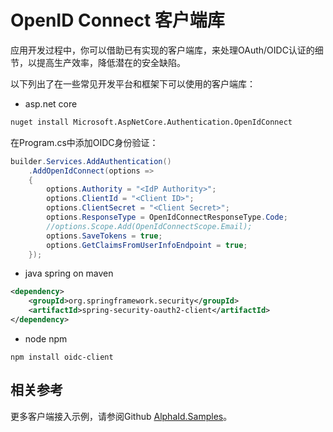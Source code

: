 # OpenID Connect 客户端库

应用开发过程中，你可以借助已有实现的客户端库，来处理OAuth/OIDC认证的细节，以提高生产效率，降低潜在的安全缺陷。

以下列出了在一些常见开发平台和框架下可以使用的客户端库：

* asp.net core

``` cmd
nuget install Microsoft.AspNetCore.Authentication.OpenIdConnect
```

在Program.cs中添加OIDC身份验证：

``` c#
builder.Services.AddAuthentication()
    .AddOpenIdConnect(options =>
    {
        options.Authority = "<IdP Authority>";
        options.ClientId = "<Client ID>";
        options.ClientSecret = "<Client Secret>";
        options.ResponseType = OpenIdConnectResponseType.Code;
        //options.Scope.Add(OpenIdConnectScope.Email);
        options.SaveTokens = true;
        options.GetClaimsFromUserInfoEndpoint = true;
    });
```

* java spring on maven

``` xml
<dependency>
    <groupId>org.springframework.security</groupId>
    <artifactId>spring-security-oauth2-client</artifactId>
</dependency>
```

* node npm

```
npm install oidc-client
```

## 相关参考

更多客户端接入示例，请参阅Github [AlphaId.Samples](https://github.com/Changingsoft/AlphaId.Samples.git)。